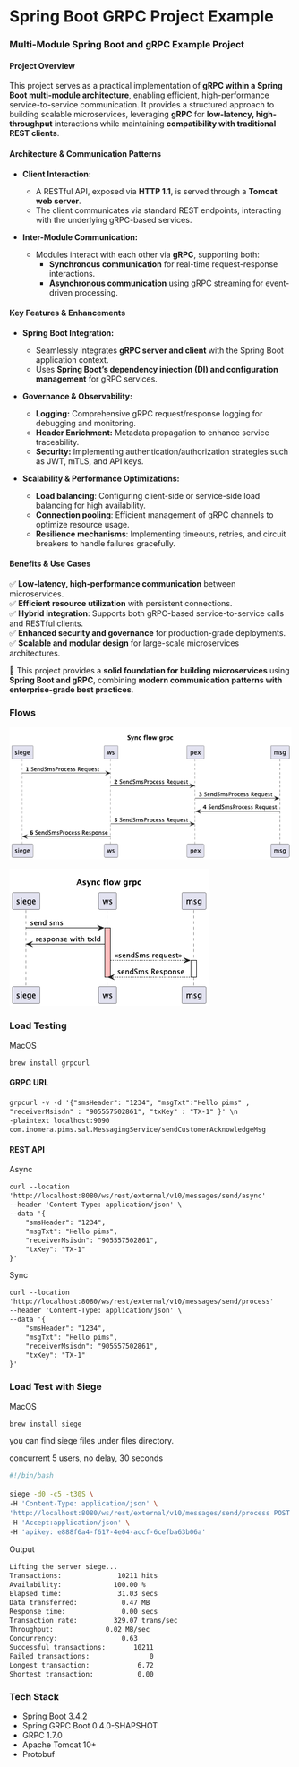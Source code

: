 # Spring Boot GRPC Project Example

### **Multi-Module Spring Boot and gRPC Example Project**

#### **Project Overview**
This project serves as a practical implementation of **gRPC within a Spring Boot multi-module architecture**, enabling efficient, high-performance service-to-service communication. It provides a structured approach to building scalable microservices, leveraging **gRPC** for **low-latency, high-throughput** interactions while maintaining **compatibility with traditional REST clients**.

#### **Architecture & Communication Patterns**
- **Client Interaction:**
  - A RESTful API, exposed via **HTTP 1.1**, is served through a **Tomcat web server**.
  - The client communicates via standard REST endpoints, interacting with the underlying gRPC-based services.

- **Inter-Module Communication:**
  - Modules interact with each other via **gRPC**, supporting both:
    - **Synchronous communication** for real-time request-response interactions.
    - **Asynchronous communication** using gRPC streaming for event-driven processing.

#### **Key Features & Enhancements**
- **Spring Boot Integration:**
  - Seamlessly integrates **gRPC server and client** with the Spring Boot application context.
  - Uses **Spring Boot’s dependency injection (DI) and configuration management** for gRPC services.

- **Governance & Observability:**
  - **Logging:** Comprehensive gRPC request/response logging for debugging and monitoring.
  - **Header Enrichment:** Metadata propagation to enhance service traceability.
  - **Security:** Implementing authentication/authorization strategies such as JWT, mTLS, and API keys.

- **Scalability & Performance Optimizations:**
  - **Load balancing**: Configuring client-side or service-side load balancing for high availability.
  - **Connection pooling**: Efficient management of gRPC channels to optimize resource usage.
  - **Resilience mechanisms**: Implementing timeouts, retries, and circuit breakers to handle failures gracefully.

#### **Benefits & Use Cases**
✅ **Low-latency, high-performance communication** between microservices.  
✅ **Efficient resource utilization** with persistent connections.  
✅ **Hybrid integration**: Supports both gRPC-based service-to-service calls and RESTful clients.  
✅ **Enhanced security and governance** for production-grade deployments.  
✅ **Scalable and modular design** for large-scale microservices architectures.

🚀 This project provides a **solid foundation for building microservices** using **Spring Boot and gRPC**, combining **modern communication patterns with enterprise-grade best practices**.

### Flows

![Sync flow](files/flows/sync.png)

![Async flow](files/flows/async.png)


### Load Testing

MacOS

```shell
brew install grpcurl
```

#### GRPC URL
```curl
grpcurl -v -d '{"smsHeader": "1234", "msgTxt":"Hello pims" , "receiverMsisdn" : "905557502861", "txKey" : "TX-1" }' \n
-plaintext localhost:9090 com.inomera.pims.sal.MessagingService/sendCustomerAcknowledgeMsg
```

#### REST API

Async

```curl
curl --location 'http://localhost:8080/ws/rest/external/v10/messages/send/async' 
--header 'Content-Type: application/json' \
--data '{
    "smsHeader": "1234",
    "msgTxt": "Hello pims",
    "receiverMsisdn": "905557502861",
    "txKey": "TX-1"
}'
```

Sync

```curl
curl --location 'http://localhost:8080/ws/rest/external/v10/messages/send/process' 
--header 'Content-Type: application/json' \
--data '{
    "smsHeader": "1234",
    "msgTxt": "Hello pims",
    "receiverMsisdn": "905557502861",
    "txKey": "TX-1"
}'
```

### Load Test with Siege 

MacOS

```shell
brew install siege
```

you can find siege files under files directory.

concurrent 5 users, no delay, 30 seconds

```bash
#!/bin/bash

siege -d0 -c5 -t30S \
-H 'Content-Type: application/json' \
'http://localhost:8080/ws/rest/external/v10/messages/send/process POST { "header": "7070","msisdn": "905077505015","text": "Hoş geldin process GRPC"}' \
-H 'Accept:application/json' \
-H 'apikey: e888f6a4-f617-4e04-accf-6cefba63b06a'
```

Output

```shell
Lifting the server siege...
Transactions:		       10211 hits
Availability:		      100.00 %
Elapsed time:		       31.03 secs
Data transferred:	        0.47 MB
Response time:		        0.00 secs
Transaction rate:	      329.07 trans/sec
Throughput:		        0.02 MB/sec
Concurrency:		        0.63
Successful transactions:       10211
Failed transactions:	           0
Longest transaction:	        6.72
Shortest transaction:	        0.00
```

### Tech Stack

* Spring Boot 3.4.2
* Spring GRPC Boot 0.4.0-SHAPSHOT
* GRPC 1.7.0
* Apache Tomcat 10+
* Protobuf

